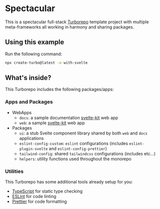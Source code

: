 # Spectacular

This is a spectacular full-stack [Turborepo](https://turbo.build/repo/docs/handbook) template project with multiple meta-frameworks all working in harmony and sharing packages.

## Using this example

Run the following command:

```sh
npx create-turbo@latest -e with-svelte
```

## What's inside?

This Turborepo includes the following packages/apps:

### Apps and Packages

- WebApps
  - `docs`: a sample documentation [svelte-kit](https://kit.svelte.dev/) web app
  - `web`: a sample [svelte-kit](https://kit.svelte.dev/) web app
- Packages
  - `ui`: a stub Svelte component library shared by both `web` and `docs` applications
  - `eslint-config-custom`: `eslint` configurations (includes `eslint-plugin-svelte` and `eslint-config-prettier`)
  - `tailwind-config`: shared `tailwindcss` configurations (includes etc...)
  - `helpers`: utility functions used throughout the monorepo

### Utilities

This Turborepo has some additional tools already setup for you:

- [TypeScript](https://www.typescriptlang.org/) for static type checking
- [ESLint](https://eslint.org/) for code linting
- [Prettier](https://prettier.io) for code formatting
